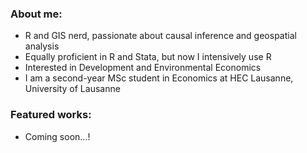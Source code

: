 ### About me: 
- R and GIS nerd, passionate about causal inference and geospatial analysis
- Equally proficient in R and Stata, but now I intensively use R
- Interested in Development and Environmental Economics
- I am a second-year MSc student in Economics at HEC Lausanne, University of Lausanne

### Featured works: 
- Coming soon...!

<!--
**TakaakiKishida/TakaakiKishida** is a ✨ _special_ ✨ repository because its `README.md` (this file) appears on your GitHub profile.

Here are some ideas to get you started:

- 🔭 I’m currently working on ...
- 🌱 I’m currently learning ...
- 👯 I’m looking to collaborate on ...
- 🤔 I’m looking for help with ...
- 💬 Ask me about ...
- 📫 How to reach me: ...
- 😄 Pronouns: ...
- ⚡ Fun fact: ...
-->
